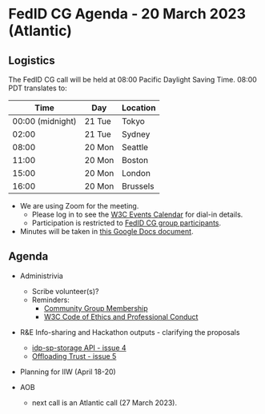 # FedID CG Agenda - 20 March 2023 (Atlantic)

## Logistics

The FedID CG call will be held at 08:00 Pacific Daylight Saving Time. 08:00 PDT translates to:

| Time         | Day    | Location      |
| ------------ | ------ | ------------- |
| 00:00 (midnight) | 21 Tue | Tokyo         |
| 02:00 | 21 Tue | Sydney        |
| 08:00 | 20 Mon | Seattle       |
| 11:00 | 20 Mon | Boston        |
| 15:00 | 20 Mon | London        |
| 16:00 | 20 Mon | Brussels      |


* We are using Zoom for the meeting.
    * Please log in to see the [W3C Events Calendar](https://www.w3.org/events/meetings/af7a9147-f688-4a92-b413-a2e4a2441161/20230320T080000) for dial-in details. 
    * Participation is restricted to [FedID CG group participants](https://www.w3.org/community/fed-id/participants).
* Minutes will be taken in [this Google Docs document](https://docs.google.com/document/d/1O7Rn8Aj4rsYWohdEP61lnGdgkai0xTZFQgm7XEA0RBM/edit#).


## Agenda

* Administrivia
  * Scribe volunteer(s)?
  * Reminders: 
     * [Community Group Membership](https://www.w3.org/community/fed-id/)
     * [W3C Code of Ethics and Professional Conduct](https://www.w3.org/Consortium/cepc/)

* R&E Info-sharing and Hackathon outputs - clarifying the proposals
  * [idp-sp-storage API - issue 4](https://github.com/fedidcg/proposals/issues/4)
  * [Offloading Trust - issue 5](https://github.com/fedidcg/proposals/issues/5)


* Planning for IIW (April 18-20)

* AOB
   * next call is an Atlantic call (27 March 2023). 
